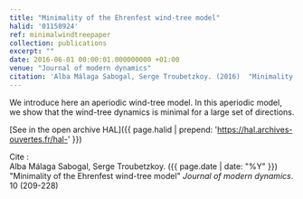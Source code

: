 ```yaml
---
title: "Minimality of the Ehrenfest wind-tree model"
halid: '01158924'
ref: minimalwindtreepaper
collection: publications
excerpt: ""
date: 2016-06-01 00:00:01.000000000 +01:00
venue: "Journal of modern dynamics"
citation: 'Alba Málaga Sabogal, Serge Troubetzkoy. (2016)  "Minimality of the Ehrenfest wind-tree model" <i>Journal of modern dynamics</i>. 10 (209-228)'
---
```


We introduce here an aperiodic wind-tree model. In this aperiodic model, we show that the wind-tree dynamics is minimal for a large set of directions.

[See in the open archive HAL]({{ page.halid | prepend: 'https://hal.archives-ouvertes.fr/hal-' }})

Cite : <br>
Alba Málaga Sabogal, Serge Troubetzkoy. ({{ page.date | date: "%Y" }})  "Minimality of the Ehrenfest wind-tree model" <i>Journal of modern dynamics</i>. 10 (209-228)
